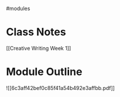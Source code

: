 #modules

# Class Notes

[[Creative Writing Week 1]]

# Module Outline

![[6c3aff42bef0c85f41a54b492e3affbb.pdf]] 